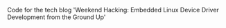 Code for the tech blog 'Weekend Hacking: Embedded Linux Device Driver Development from the Ground Up'